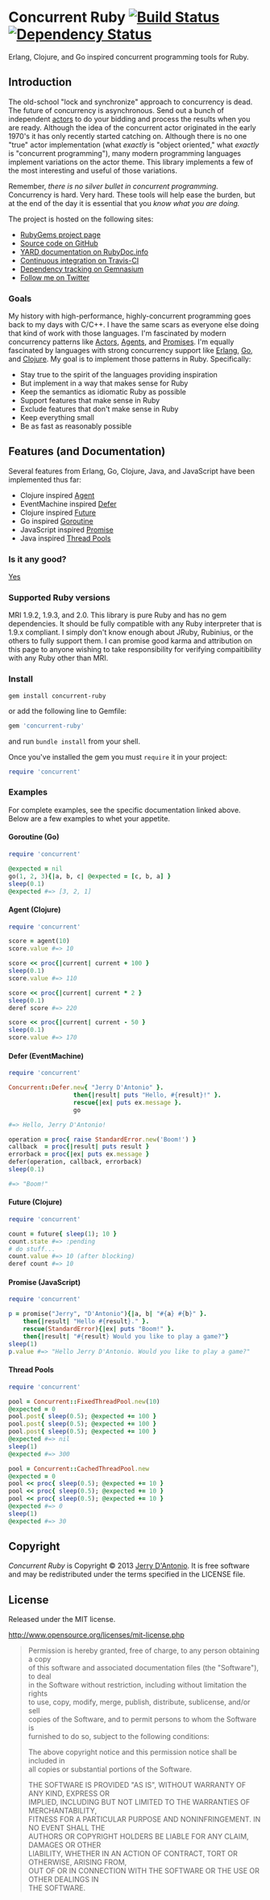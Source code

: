 # Concurrent Ruby [![Build Status](https://secure.travis-ci.org/jdantonio/concurrent-ruby.png)](https://travis-ci.org/jdantonio/concurrent-ruby?branch=master) [![Dependency Status](https://gemnasium.com/jdantonio/concurrent-ruby.png)](https://gemnasium.com/jdantonio/concurrent-ruby)

Erlang, Clojure, and Go inspired concurrent programming tools for Ruby.

## Introduction

The old-school "lock and synchronize" approach to concurrency is dead. The future of concurrency
is asynchronous. Send out a bunch of independent [actors](http://en.wikipedia.org/wiki/Actor_model)
to do your bidding and process the results when you are ready. Although the idea of the concurrent
actor originated in the early 1970's it has only recently started catching on. Although there is
no one "true" actor implementation (what *exactly* is "object oriented," what *exactly* is
"concurrent programming"), many modern programming languages implement variations on the actor
theme. This library implements a few of the most interesting and useful of those variations.

Remember, *there is no silver bullet in concurrent programming.* Concurrency is hard. Very hard.
These tools will help ease the burden, but at the end of the day it is essential that you
*know what you are doing.*

The project is hosted on the following sites:

* [RubyGems project page](https://rubygems.org/gems/concurrent-ruby)
* [Source code on GitHub](https://github.com/jdantonio/concurrent-ruby)
* [YARD documentation on RubyDoc.info](http://rubydoc.info/github/jdantonio/concurrent-ruby/frames)
* [Continuous integration on Travis-CI](https://travis-ci.org/jdantonio/concurrent-ruby)
* [Dependency tracking on Gemnasium](https://gemnasium.com/jdantonio/concurrent-ruby)
* [Follow me on Twitter](https://twitter.com/jerrydantonio)

### Goals

My history with high-performance, highly-concurrent programming goes back to my days with C/C++.
I have the same scars as everyone else doing that kind of work with those languages.
I'm fascinated by modern concurrency patterns like [Actors](http://en.wikipedia.org/wiki/Actor_model),
[Agents](http://doc.akka.io/docs/akka/snapshot/java/agents.html), and
[Promises](http://promises-aplus.github.io/promises-spec/). I'm equally fascinated by languages
with strong concurrency support like [Erlang](http://www.erlang.org/doc/getting_started/conc_prog.html),
[Go](http://golang.org/doc/articles/concurrency_patterns.html), and
[Clojure](http://clojure.org/concurrent_programming). My goal is to implement those patterns in Ruby.
Specifically:

* Stay true to the spirit of the languages providing inspiration
* But implement in a way that makes sense for Ruby
* Keep the semantics as idiomatic Ruby as possible
* Support features that make sense in Ruby
* Exclude features that don't make sense in Ruby
* Keep everything small
* Be as fast as reasonably possible

## Features (and Documentation)

Several features from Erlang, Go, Clojure, Java, and JavaScript have been implemented thus far:

* Clojure inspired [Agent](https://github.com/jdantonio/concurrent-ruby/blob/master/md/agent.md)
* EventMachine inspired [Defer](https://github.com/jdantonio/concurrent-ruby/blob/master/md/defer.md)
* Clojure inspired [Future](https://github.com/jdantonio/concurrent-ruby/blob/master/md/future.md)
* Go inspired [Goroutine](https://github.com/jdantonio/concurrent-ruby/blob/master/md/goroutine.md)
* JavaScript inspired [Promise](https://github.com/jdantonio/concurrent-ruby/blob/master/md/promise.md)
* Java inspired [Thread Pools](https://github.com/jdantonio/concurrent-ruby/blob/master/md/thread_pool.md)

### Is it any good?

[Yes](http://news.ycombinator.com/item?id=3067434)

### Supported Ruby versions

MRI 1.9.2, 1.9.3, and 2.0. This library is pure Ruby and has no gem dependencies. It should be
fully compatible with any Ruby interpreter that is 1.9.x compliant. I simply don't know enough
about JRuby, Rubinius, or the others to fully support them. I can promise good karma and
attribution on this page to anyone wishing to take responsibility for verifying compaitibility
with any Ruby other than MRI.

### Install

```shell
gem install concurrent-ruby
```

or add the following line to Gemfile:

```ruby
gem 'concurrent-ruby'
```

and run `bundle install` from your shell.

Once you've installed the gem you must `require` it in your project:

```ruby
require 'concurrent'
```

### Examples

For complete examples, see the specific documentation linked above. Below are a few examples to whet your appetite.

#### Goroutine (Go)

```ruby
require 'concurrent'

@expected = nil
go(1, 2, 3){|a, b, c| @expected = [c, b, a] }
sleep(0.1)
@expected #=> [3, 2, 1]
```

#### Agent (Clojure)

```ruby
require 'concurrent'

score = agent(10)
score.value #=> 10

score << proc{|current| current + 100 }
sleep(0.1)
score.value #=> 110

score << proc{|current| current * 2 }
sleep(0.1)
deref score #=> 220

score << proc{|current| current - 50 }
sleep(0.1)
score.value #=> 170
```

#### Defer (EventMachine)

```ruby
require 'concurrent'

Concurrent::Defer.new{ "Jerry D'Antonio" }.
                  then{|result| puts "Hello, #{result}!" }.
                  rescue{|ex| puts ex.message }.
                  go

#=> Hello, Jerry D'Antonio!

operation = proc{ raise StandardError.new('Boom!') }
callback  = proc{|result| puts result }
errorback = proc{|ex| puts ex.message }
defer(operation, callback, errorback)
sleep(0.1)

#=> "Boom!"
```

#### Future (Clojure)

```ruby
require 'concurrent'

count = future{ sleep(1); 10 }
count.state #=> :pending
# do stuff...
count.value #=> 10 (after blocking)
deref count #=> 10
```

#### Promise (JavaScript)

```ruby
require 'concurrent'

p = promise("Jerry", "D'Antonio"){|a, b| "#{a} #{b}" }.
    then{|result| "Hello #{result}." }.
    rescue(StandardError){|ex| puts "Boom!" }.
    then{|result| "#{result} Would you like to play a game?"}
sleep(1)
p.value #=> "Hello Jerry D'Antonio. Would you like to play a game?" 
```

#### Thread Pools

```ruby
require 'concurrent'

pool = Concurrent::FixedThreadPool.new(10)
@expected = 0
pool.post{ sleep(0.5); @expected += 100 }
pool.post{ sleep(0.5); @expected += 100 }
pool.post{ sleep(0.5); @expected += 100 }
@expected #=> nil
sleep(1)
@expected #=> 300

pool = Concurrent::CachedThreadPool.new
@expected = 0
pool << proc{ sleep(0.5); @expected += 10 }
pool << proc{ sleep(0.5); @expected += 10 }
pool << proc{ sleep(0.5); @expected += 10 }
@expected #=> 0
sleep(1)
@expected #=> 30
```

## Copyright

*Concurrent Ruby* is Copyright &copy; 2013 [Jerry D'Antonio](https://twitter.com/jerrydantonio).
It is free software and may be redistributed under the terms specified in the LICENSE file.

## License

Released under the MIT license.

http://www.opensource.org/licenses/mit-license.php  

> Permission is hereby granted, free of charge, to any person obtaining a copy  
> of this software and associated documentation files (the "Software"), to deal  
> in the Software without restriction, including without limitation the rights  
> to use, copy, modify, merge, publish, distribute, sublicense, and/or sell  
> copies of the Software, and to permit persons to whom the Software is  
> furnished to do so, subject to the following conditions:  
> 
> The above copyright notice and this permission notice shall be included in  
> all copies or substantial portions of the Software.  
> 
> THE SOFTWARE IS PROVIDED "AS IS", WITHOUT WARRANTY OF ANY KIND, EXPRESS OR  
> IMPLIED, INCLUDING BUT NOT LIMITED TO THE WARRANTIES OF MERCHANTABILITY,  
> FITNESS FOR A PARTICULAR PURPOSE AND NONINFRINGEMENT. IN NO EVENT SHALL THE  
> AUTHORS OR COPYRIGHT HOLDERS BE LIABLE FOR ANY CLAIM, DAMAGES OR OTHER  
> LIABILITY, WHETHER IN AN ACTION OF CONTRACT, TORT OR OTHERWISE, ARISING FROM,  
> OUT OF OR IN CONNECTION WITH THE SOFTWARE OR THE USE OR OTHER DEALINGS IN  
> THE SOFTWARE.  
